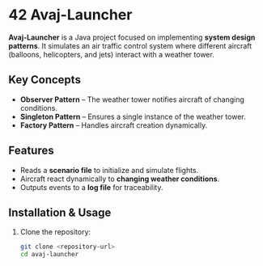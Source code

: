 # 42 Avaj-Launcher  

**Avaj-Launcher** is a Java project focused on implementing **system design patterns**. It simulates an air traffic control system where different aircraft (balloons, helicopters, and jets) interact with a weather tower.  

## Key Concepts  
- **Observer Pattern** – The weather tower notifies aircraft of changing conditions.  
- **Singleton Pattern** – Ensures a single instance of the weather tower.  
- **Factory Pattern** – Handles aircraft creation dynamically.  

## Features  
- Reads a **scenario file** to initialize and simulate flights.  
- Aircraft react dynamically to **changing weather conditions**.  
- Outputs events to a **log file** for traceability.  

## Installation & Usage  
1. Clone the repository:  
   ```bash
   git clone <repository-url>
   cd avaj-launcher

